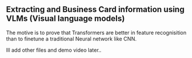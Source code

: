 ## Extracting and Business Card information using VLMs (Visual language models)

The motive is to prove that Transformers are better in feature recognisition than to finetune a traditional Neural network like CNN.

Ill add other files and demo video later..

